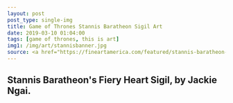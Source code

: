 ```yaml
---
layout: post
post_type: single-img
title: Game of Thrones Stannis Baratheon Sigil Art
date: 2019-03-10 01:04:00
tags: [game of thrones, this is art]
img1: /img/art/stannisbanner.jpg
source: <a href="https://fineartamerica.com/featured/stannis-baratheon-jackie-ngai.html?product=art-print" target="_blank" rel="nofollow">Fine Art America</a>
---
```

## Stannis Baratheon's Fiery Heart Sigil, by Jackie Ngai.
